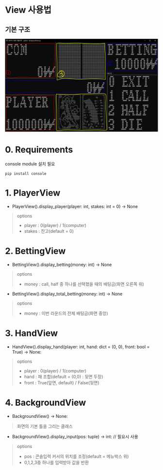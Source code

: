 # View 사용법

## 기본 구조
![img.png](img.png)

# 0. Requirements
console module 설치 필요

    pip install console

# 1. PlayerView
* PlayerView().display_player(player: int, stakes: int = 0) -> None

> options
> - player : 0(player) / 1(computer)
> - stakes : 잔고(default = 0)

# 2. BettingView
* BettingView().display_betting(money: int) -> None

>options
> - money : call, half 중 하나를 선택했을 때의 배팅금(화면 오른쪽 위)

* BettingView().display_total_betting(money: int) -> None

>options
> - money : 이번 라운드의 전체 배팅금(화면 중앙)

# 3. HandView
* HandView().display_hand(player: int, hand: dict = (0, 0), front: bool = True) -> None:

> options
>  - player : 0(player) / 1(computer)
>  - hand : 패 조합(default = (0,0) : 뒷면 두장)
>  - front : True(앞면, default) / False(뒷면)

# 4. BackgroundView
* BackgroundView() -> None:

> 화면의 기본 틀을 그리는 클래스

* BackgroundView().display_input(pos: tuple) -> int: // 필요시 사용

> options
> - pos : 콘솔입력 커서의 위치를 조정(default = 메뉴박스 위)
> - 0,1,2,3중 하나를 입력받아 값을 반환